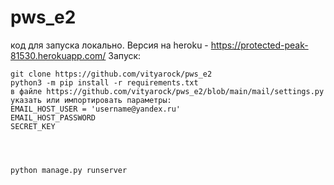 # pws_e2
код для запуска локально.
Версия на heroku - https://protected-peak-81530.herokuapp.com/
Запуск:

    git clone https://github.com/vityarock/pws_e2
    python3 -m pip install -r requirements.txt
    в файле https://github.com/vityarock/pws_e2/blob/main/mail/settings.py указать или импортировать параметры:
    EMAIL_HOST_USER = 'username@yandex.ru'
    EMAIL_HOST_PASSWORD
    SECRET_KEY
    
    
    
    
    python manage.py runserver
